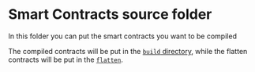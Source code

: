 # Smart Contracts source folder

In this folder you can put the smart contracts you want to be compiled

The compiled contracts will be put in the [`build` directory](../build),
while the flatten contracts will be put in the [`flatten`](../flatten).
